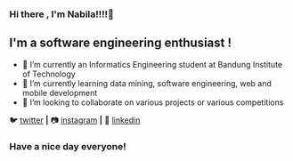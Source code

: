 ### Hi there , I'm Nabila!!!!👋 

## I'm a software engineering enthusiast !
 - 🔭 I’m currently an Informatics Engineering student at Bandung Institute of Technology
 - 🌱 I’m currently learning data mining, software engineering, web and mobile development
 - 👯 I’m looking to collaborate on various projects or various competitions

🐦 [twitter][twitter] **|** 
📷 [instagram][instagram] **|** 
👔 [linkedin][linkedin]

[twitter]: https://twitter.com/nabilaherfa/
[instagram]: https://instagram.com/nabilaherfaa/
[linkedin]: https://www.linkedin.com/in/nabilaherfa/

### Have a nice day everyone!
